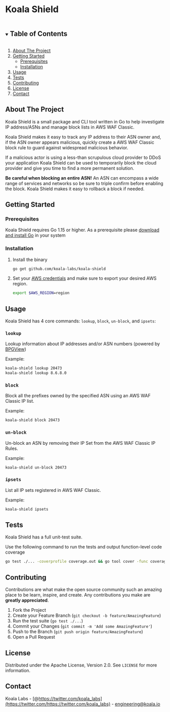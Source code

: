 # Koala Shield

<!-- TABLE OF CONTENTS -->
<details open="open">
  <summary><h2 style="display: inline-block">Table of Contents</h2></summary>
  <ol>
    <li>
      <a href="#about-the-project">About The Project</a>
    </li>
    <li>
      <a href="#getting-started">Getting Started</a>
      <ul>
        <li><a href="#prerequisites">Prerequisites</a></li>
        <li><a href="#installation">Installation</a></li>
      </ul>
    </li>
    <li><a href="#usage">Usage</a></li>
    <li><a href="#test">Tests</a></li>
    <li><a href="#contributing">Contributing</a></li>
    <li><a href="#license">License</a></li>
    <li><a href="#contact">Contact</a></li>
  </ol>
</details>

<!-- ABOUT THE PROJECT -->

## About The Project

Koala Shield is a small package and CLI tool written in Go to help investigate IP address/ASNs and manage block lists in AWS WAF Classic.

Koala Shield makes it easy to track any IP address to their ASN owner and, if the ASN owner appears malicious, quickly create a AWS WAF Classic block rule to guard against widespread malicious behavior.

If a malicious actor is using a less-than scrupulous cloud provider to DDoS your application Koala Shield can be used to temporarily block the cloud provider and give you time to find a more permanent solution.

**Be careful when blocking an entire ASN!** An ASN can encompass a wide range of services and networks so be sure to triple confirm before enabling the block. Koala Shield makes it easy to rollback a block if needed.

<!-- GETTING STARTED -->

## Getting Started

### Prerequisites

Koala Shield requires Go 1.15 or higher. As a prerequisite please [download and install Go](https://golang.org/doc/install) in your system

### Installation

1. Install the binary
   ```sh
   go get github.com/koala-labs/koala-shield
   ```
2. Set your [AWS credentials](https://docs.aws.amazon.com/cli/latest/userguide/cli-configure-quickstart.html#cli-configure-quickstart-config) and make sure to export your desired AWS region.
   ```sh
   export $AWS_REGION=region
   ```

<!-- USAGE EXAMPLES -->

## Usage

Koala Shield has 4 core commands: `lookup`, `block`, `un-block`, and `ipsets`:

### `lookup`

Lookup information about IP addresses and/or ASN numbers (powered by [BPGView](https://bgpview.io/))

Example:

```sh
koala-shield lookup 20473
koala-shield lookup 8.6.8.0
```

### `block`

Block all the prefixes owned by the specified ASN using an AWS WAF Classic IP list.

Example:

```sh
koala-shield block 20473
```

### `un-block`

Un-block an ASN by removing their IP Set from the AWS WAF Classic IP Rules.

Example:

```sh
koala-shield un-block 20473
```

### `ipsets`

List all IP sets registered in AWS WAF Classic.

Example:

```sh
koala-shield ipsets
```

<!-- Tests -->

## Tests

Koala Shield has a full unit-test suite.

Use the following command to run the tests and output function-level code coverage

```sh
go test ./... -coverprofile coverage.out && go tool cover -func coverage.out
```

<!-- CONTRIBUTING -->

## Contributing

Contributions are what make the open source community such an amazing place to be learn, inspire, and create. Any contributions you make are **greatly appreciated**.

1. Fork the Project
2. Create your Feature Branch (`git checkout -b feature/AmazingFeature`)
3. Run the test suite (`go test ./...`)
4. Commit your Changes (`git commit -m 'Add some AmazingFeature'`)
5. Push to the Branch (`git push origin feature/AmazingFeature`)
6. Open a Pull Request

<!-- LICENSE -->

## License

Distributed under the Apache License, Version 2.0. See `LICENSE` for more information.

<!-- CONTACT -->

## Contact

Koala Labs - [@https://twitter.com/koala_labs](https://twitter.com/https://twitter.com/koala_labs) - engineering@koala.io
